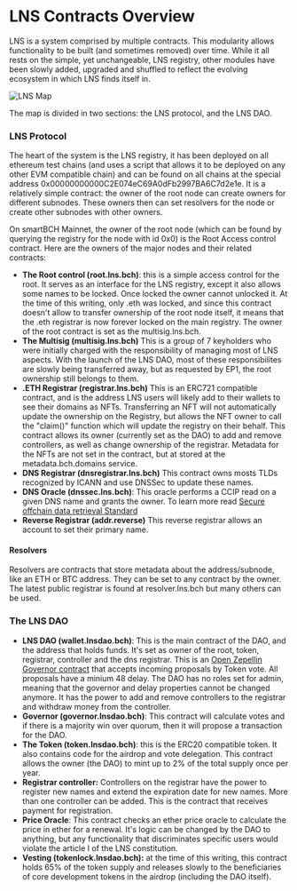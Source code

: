 # LNS Contracts Overview

LNS is a system comprised by multiple contracts. This modularity allows functionality to be built (and sometimes removed) over time. While it all rests on the simple, yet unchangeable, LNS registry, other modules have been slowly added, upgraded and shuffled to reflect the evolving ecosystem in which LNS finds itself in.

![LNS Map](../.gitbook/assets/ENS_Map.png)

The map is divided in two sections: the LNS protocol, and the LNS DAO.

### LNS Protocol

The heart of the system is the LNS registry, it has been deployed on all ethereum test chains (and uses a script that allows it to be deployed on any other EVM compatible chain) and can be found on all chains at the special address 0x00000000000C2E074eC69A0dFb2997BA6C7d2e1e. It is a relatively simple contract: the owner of the root node can create owners for different subnodes. These owners then can set resolvers for the node or create other subnodes with other owners.

On smartBCH Mainnet, the owner of the root node (which can be found by querying the registry for the node with id 0x0) is the Root Access control contract. Here are the owners of the major nodes and their related contracts:

* **The Root control (root.lns.bch)**: this is a simple access control for the root. It serves as an interface for the LNS registry, except it also allows some names to be locked. Once locked the owner cannot unlocked it. At the time of this writing, only .eth was locked, and since this contract doesn't allow to transfer ownership of the root node itself, it means that the .eth registrar is now forever locked on the main registry. The owner of the root contract is set as the multisig.lns.bch.
* **The Multisig (multisig.lns.bch)** This is a group of 7 keyholders who were initially charged with the responsibility of managing most of LNS aspects. With the launch of the LNS DAO, most of these responsibilites are slowly being transferred away, but as requested by EP1, the root ownership still belongs to them.
* **.ETH Registrar (registrar.lns.bch)** This is an ERC721 compatible contract, and is the address LNS users will likely add to their wallets to see their domains as NFTs. Transferring an NFT will not automatically update the ownership on the Registry, but allows the NFT owner to call the "claim()" function which will update the registry on their behalf. This contract allows its owner (currently set as the DAO) to add and remove controllers, as well as change ownership of the registrar. Metadata for the NFTs are not set in the contract, but at stored at the metadata.bch.domains service.
* **DNS Registrar (dnsregistrar.lns.bch)** This contract owns mosts TLDs recognized by ICANN and use DNSSec to update these names.
* **DNS Oracle (dnssec.lns.bch)**: This oracle performs a CCIP read on a given DNS name and grants the owner. To learn more read [Secure offchain data retrieval Standard](https://eips.ethereum.org/EIPS/eip-3668)
* **Reverse Registrar (addr.reverse)** This reverse registrar allows an account to set their primary name.

#### Resolvers

Resolvers are contracts that store metadata about the address/subnode, like an ETH or BTC address. They can be set to any contract by the owner. The latest public registrar is found at resolver.lns.bch but many others can be used.

### The LNS DAO


* **LNS DAO (wallet.lnsdao.bch)**: This is the main contract of the DAO, and the address that holds funds. It's set as owner of the root, token, registrar, controller and the dns registrar. This is an [Open Zepellin Governor contract](https://docs.openzeppelin.com/contracts/4.x/governance) that accepts incoming proposals by Token vote. All proposals have a minium 48 delay. The DAO has no roles set for admin, meaning that the governor and delay properties cannot be changed anymore. It has the power to add and remove controllers to the registrar and withdraw money from the controller. 
* **Governor (governor.lnsdao.bch)**: This contract will calculate votes and if there is a majority win over quorum, then it will propose a transaction for the DAO.
* **The Token (token.lnsdao.bch)**: this is the ERC20 compatible token. It also contains code for the airdrop and vote delegation. This contract allows the owner (the DAO) to mint up to 2% of the total supply once per year.
* **Registrar controller:** Controllers on the registrar have the power to register new names and extend the expiration date for new names. More than one controller can be added. This is the contract that receives payment for registration.
* **Price Oracle**: This contract checks an ether price oracle to calculate the price in ether for a renewal. It's logic can be changed by the DAO to anything, but any functionality that discriminates specific users would violate the article I of the LNS constitution.
* **Vesting (tokenlock.lnsdao.bch):** at the time of this writing, this contract holds 65% of the token supply and releases slowly to the beneficiaries of core development tokens in the airdrop (including the DAO itself).




